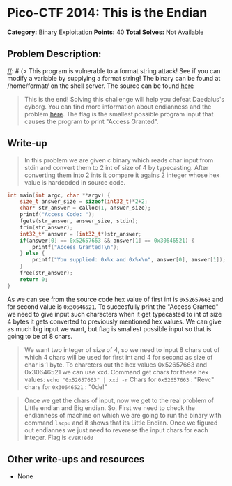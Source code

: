 # Pico-CTF 2014: This is the Endian

**Category:** Binary Exploitation
**Points:** 40
**Total Solves:** Not Available
## Problem Description:
[//]: # (Description of your problem. For eg use below description as a template)
[//]: # (> This program is vulnerable to a format string attack! See if you can modify a variable by supplying a format string! The binary can be found at /home/format/ on the shell server. The source can be found [here](format.c\).)
> This is the end! Solving this challenge will help you defeat Daedalus's cyborg. You can find more information about endianness and the problem [here](https://picoctf.com/problem-static/binary/this-is-the-endian/endian.html#1). The flag is the smallest possible program input that causes the program to print "Access Granted".

## Write-up
[//]: # (> Your write up goes here.)

> In this problem we are given c binary which reads char input from stdin and convert them to 2 int of size of 4 by typecasting. After converting them into 2 ints it compare it agains 2 integer whose hex value is hardcoded in source code. 
```C
int main(int argc, char **argv) {
    size_t answer_size = sizeof(int32_t)*2+2;
    char* str_answer = calloc(1, answer_size);
    printf("Access Code: ");
    fgets(str_answer, answer_size, stdin);
    trim(str_answer);
    int32_t* answer = (int32_t*)str_answer;
    if(answer[0] == 0x52657663 && answer[1] == 0x30646521) {
        printf("Access Granted!\n");
    } else {
        printf("You supplied: 0x%x and 0x%x\n", answer[0], answer[1]);
    }
    free(str_answer);
    return 0;
}
```

As we can see from the source code hex value of first int is `0x52657663` and for second value is `0x30646521`. To succesfully print the "Access Granted" we need to give input such characters when it get typecasted to int of size 4 bytes it gets converted to previously mentioned hex values. We can give as much big input we want, but flag is smallest possible input so that is going to be of 8 chars.

> We want two integer of size of 4, so we need to input 8 chars out of which 4 chars will be used for first int and 4 for second as size of char is 1 byte. To charcters out the hex values 0x52657663 and 0x30646521 we can use xxd. 
Command get chars for these hex values: `echo "0x52657663" | xxd -r` 
Chars for `0x52657663` : "Revc"
chars for `0x30646521` : "0de!"

> Once we get the chars of input, now we get to the real problem of Little endian and Big endian. So, First we need to check the endianness of machine on which we are going to run the binary with command `lscpu` and it shows that its Little Endian. Once we figured out endiannes we just need to reverese the input chars for each integer. Flag is `cveR!ed0`

## Other write-ups and resources

* None
